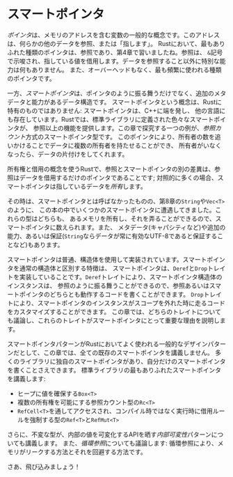 <!-- # Smart Pointers -->

# スマートポインタ

<!-- A *pointer* is a general concept for a variable that contains an address in -->
<!-- memory. This address refers to, or “points at,” some other data. The most -->
<!-- common kind of pointer in Rust is a reference, which you learned about in -->
<!-- Chapter 4. References are indicated by the `&` symbol and borrow the value they -->
<!-- point to. They don’t have any special capabilities other than referring to -->
<!-- data. Also, they don’t have any overhead and are the kind of pointer we use -->
<!-- most often. -->

*ポインタ*は、メモリのアドレスを含む変数の一般的な概念です。このアドレスは、何らかの他のデータを参照、または「指します」。
Rustにおいて、最もありふれた種類のポインタは、参照であり、第4章で習いましたね。参照は、
`&`記号で示唆され、指している値を借用します。データを参照すること以外に特別な能力は何もありません。
また、オーバーヘッドもなく、最も頻繁に使われる種類のポインタです。

<!-- *Smart pointers*, on the other hand, are data structures that not only act like -->
<!-- a pointer but also have additional metadata and capabilities. The concept of -->
<!-- smart pointers isn’t unique to Rust: smart pointers originated in C++ and exist -->
<!-- in other languages as well. In Rust, the different smart pointers defined in -->
<!-- the standard library provide functionality beyond that provided by references. -->
<!-- One example that we’ll explore in this chapter is the *reference counting* -->
<!-- smart pointer type. This pointer enables you to have multiple owners of data by -->
<!-- keeping track of the number of owners and, when no owners remain, cleaning up -->
<!-- the data. -->

一方、*スマートポインタ*は、ポインタのように振る舞うだけでなく、追加のメタデータと能力があるデータ構造です。
スマートポインタという概念は、Rustに特有のものではありません: スマートポインタは、C++に端を発し、
他の言語にも存在しています。Rustでは、標準ライブラリに定義された色々なスマートポインタが、
参照以上の機能を提供します。この章で探究する一つの例が、*参照カウント*方式のスマートポインタ型です。
このポインタにより、所有者の数を追いかけることでデータに複数の所有者を持たせることができ、
所有者がいなくなったら、データの片付けをしてくれます。

<!-- In Rust, which uses the concept of ownership and borrowing, an additional -->
<!-- difference between references and smart pointers is that references are -->
<!-- pointers that only borrow data; in contrast, in many cases, smart pointers -->
<!-- *own* the data they point to. -->

所有権と借用の概念を使うRustで、参照とスマートポインタの別の差異は、参照はデータを借用するだけのポインタであることです;
対照的に多くの場合、スマートポインタは指しているデータを*所有*します。

<!-- We’ve already encountered a few smart pointers in this book, such as `String` -->
<!-- and `Vec<T>` in Chapter 8, although we didn’t call them smart pointers at the -->
<!-- time. Both these types count as smart pointers because they own some memory and -->
<!-- allow you to manipulate it. They also have metadata (such as their capacity) -->
<!-- and extra capabilities or guarantees (such as with `String` ensuring its data -->
<!-- will always be valid UTF-8). -->

その時は、スマートポインタとは呼ばなかったものの、第8章の`String`や`Vec<T>`のように、
この本の中でいくつかのスマートポインタに遭遇してきました。これらの型はどちらも、
あるメモリを所有し、それを弄ることができるので、スマートポインタに数えられます。また、
メタデータ(キャパシティなど)や追加の能力、あるいは保証(`String`ならデータが常に有効なUTF-8であると保証することなど)もあります。

<!-- Smart pointers are usually implemented using structs. The characteristic that -->
<!-- distinguishes a smart pointer from an ordinary struct is that smart pointers -->
<!-- implement the `Deref` and `Drop` traits. The `Deref` trait allows an instance -->
<!-- of the smart pointer struct to behave like a reference so you can write code -->
<!-- that works with either references or smart pointers. The `Drop` trait allows -->
<!-- you to customize the code that is run when an instance of the smart pointer -->
<!-- goes out of scope. In this chapter, we’ll discuss both traits and demonstrate -->
<!-- why they’re important to smart pointers. -->

スマートポインタは普通、構造体を使用して実装されています。スマートポインタを通常の構造体と区別する特徴は、
スマートポインタは、`Deref`と`Drop`トレイトを実装していることです。`Deref`トレイトにより、スマートポインタ構造体のインスタンスは、
参照のように振る舞うことができるので、参照あるいはスマートポインタのどちらとも動作するコードを書くことができます。
`Drop`トレイトにより、スマートポインタのインスタンスがスコープを外れた時に走るコードをカスタマイズすることができます。
この章では、どちらのトレイトについても議論し、これらのトレイトがスマートポインタにとって重要な理由を説明します。

<!-- Given that the smart pointer pattern is a general design pattern used -->
<!-- frequently in Rust, this chapter won’t cover every existing smart pointer. Many -->
<!-- libraries have their own smart pointers, and you can even write your own. We’ll -->
<!-- cover the most common smart pointers in the standard library: -->

スマートポインタパターンがRustにおいてよく使われる一般的なデザインパターンだとして、この章では、全ての既存のスマートポインタを講義しません。
多くのライブラリに独自のスマートポインタがあり、自分だけのスマートポインタを書くことさえできます。
標準ライブラリの最もありふれたスマートポインタを講義します:

<!-- * `Box<T>` for allocating values on the heap -->
<!-- * `Rc<T>`, a reference counting type that enables multiple ownership -->
<!-- * `Ref<T>` and `RefMut<T>`, accessed through `RefCell<T>`, a type that enforces -->
<!--   the borrowing rules at runtime instead of compile time -->

* ヒープに値を確保する`Box<T>`
* 複数の所有権を可能にする参照カウント型の`Rc<T>`
* `RefCell<T>`を通してアクセスされ、コンパイル時ではなく実行時に借用ルールを強制する型の`Ref<T>`と`RefMut<T>`

<!-- In addition, we’ll cover the *interior mutability* pattern where an immutable -->
<!-- type exposes an API for mutating an interior value. We’ll also discuss -->
<!-- *reference cycles*: how they can leak memory and how to prevent them. -->

さらに、不変な型が、内部の値を可変化するAPIを晒す*内部可変性*パターンについても講義します。
また、*循環参照*についても議論します: 循環参照により、メモリがリークする方法とそれを回避する方法です。

<!-- Let’s dive in! -->

さあ、飛び込みましょう！
